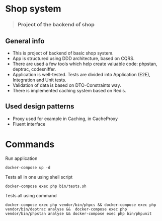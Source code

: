 # Shop system

> ### Project of the backend of shop

## General info

- This is project of backend of basic shop system. 
- App is structured using DDD architecture, based on CQRS.
- There are used a few tools which help create valuable code: phpstan, deptrac, codesniffer.
- Application is well-tested. Tests are divided into Application (E2E), Integration and Unit tests.
- Validation of data is based on DTO-Constraints way.
- There is implemented caching system based on Redis.

## Used design patterns

- Proxy used for example in Caching, in CacheProxy
- Fluent interface

# Commands

Run application

    docker-compose up -d

Tests all in one using shell script

    docker-compose exec php bin/tests.sh

Tests all using command

    docker-compose exec php vendor/bin/phpcs && docker-compose exec php vendor/bin/deptrac analyse &&  docker-compose exec php vendor/bin/phpstan analyse && docker-compose exec php bin/phpunit